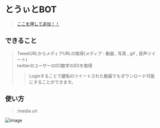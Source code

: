 # とうぃとBOT
> [ここを押して追加！！](https://discord.com/api/oauth2/authorize?client_id=381680291384655873&permissions=8&scope=applications.commands%20bot)

## できること
> TweetURLからメディアURLの取得(メディア : 動画 , 写真 , gif , 音声ツイート)  
> twitterのユーザーのID(数字のID)を取得  
>> Loginすることで鍵垢のツイートされた動画でもダウンロード可能にすることができます。

## 使い方
> /media url

![image](https://user-images.githubusercontent.com/54303857/168737668-da62486a-838c-4026-8195-c1f94ae12c82.png)
